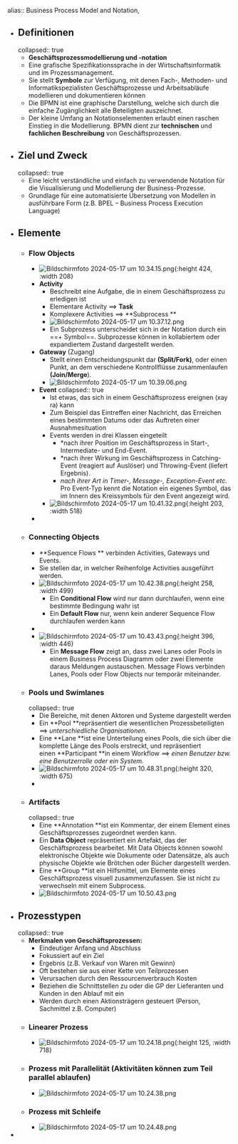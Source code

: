 alias:: Business Process Model and Notation,

- ## Definitionen
  collapsed:: true
	- **Geschäftsprozessmodellierung und -notation**
	- Eine grafische Spezifikationssprache in der Wirtschaftsinformatik und im Prozessmanagement.
	- Sie stellt **Symbole** zur Verfügung, mit denen Fach-, Methoden- und Informatikspezialisten Geschäftsprozesse und Arbeitsabläufe modellieren und dokumentieren können
	- Die BPMN ist eine graphische Darstellung, welche sich durch die einfache Zugänglichkeit alle Beteiligten auszeichnet.
	- Der kleine Umfang an Notationselementen erlaubt einen raschen Einstieg in die Modellierung. BPMN dient zur **technischen** und **fachlichen Beschreibung** von Geschäftsprozessen.
- ## Ziel und Zweck
  collapsed:: true
	- Eine leicht verständliche und einfach zu verwendende Notation für die Visualisierung und Modellierung der Business-Prozesse.
	- Grundlage für eine automatisierte Übersetzung von Modellen in ausführbare Form (z.B. BPEL – Business Process Execution Language)
- ## Elemente
	- ### Flow Objects
		- ![Bildschirmfoto 2024-05-17 um 10.34.15.png](../assets/Bildschirmfoto_2024-05-17_um_10.34.15_1715934858723_0.png){:height 424, :width 208}
		- **Activity**
			- Beschreibt eine Aufgabe, die in einem Geschäftsprozess zu erledigen ist
			- Elementare Activity ==> **Task**
			- Komplexere Activities ==> **Subprocess **
			- ![Bildschirmfoto 2024-05-17 um 10.37.12.png](../assets/Bildschirmfoto_2024-05-17_um_10.37.12_1715935033736_0.png)
			- Ein Subprozess unterscheidet sich in der Notation durch ein ==+ Symbol==. Subprozesse können in kollabiertem oder expandiertem Zustand dargestellt werden.
		- **Gateway** (Zugang)
			- Stellt einen Entscheidungspunkt dar **(Split/Fork)**, oder einen Punkt, an dem verschiedene Kontrollflüsse zusammenlaufen **(Join/Merge**).
			- ![Bildschirmfoto 2024-05-17 um 10.39.06.png](../assets/Bildschirmfoto_2024-05-17_um_10.39.06_1715935150800_0.png)
		- **Event**
		  collapsed:: true
			- Ist etwas, das sich in einem Geschäftsprozess ereignen (xay ra) kann
			- Zum Beispiel das Eintreffen einer Nachricht, das Erreichen eines bestimmten Datums oder das Auftreten einer Ausnahmesituation
			- Events werden in drei Klassen eingeteilt
				- *nach ihrer Position im Geschäftsprozess in Start-, Intermediate- und End-Event.
				- *nach ihrer Wirkung im Geschäftsprozess in Catching-Event (reagiert auf Auslöser) und Throwing-Event (liefert Ergebnis).
				- *nach ihrer Art in Timer-, Message-, Exception-Event etc*. Pro Event-Typ kennt die Notation ein eigenes Symbol, das im Innern des Kreissymbols für den Event angezeigt wird.
			- ![Bildschirmfoto 2024-05-17 um 10.41.32.png](../assets/Bildschirmfoto_2024-05-17_um_10.41.32_1715935297766_0.png){:height 203, :width 518}
		-
	- ### Connecting Objects
		- **Sequence Flows ** verbinden Activities, Gateways und Events.
		- Sie stellen dar, in welcher Reihenfolge Activities ausgeführt werden.
		- ![Bildschirmfoto 2024-05-17 um 10.42.38.png](../assets/Bildschirmfoto_2024-05-17_um_10.42.38_1715935362844_0.png){:height 258, :width 499}
			- Ein **Conditional Flow** wird nur dann durchlaufen, wenn eine bestimmte Bedingung wahr ist
			- Ein **Default Flow** nur, wenn kein anderer Sequence Flow durchlaufen werden kann
		-
		- ![Bildschirmfoto 2024-05-17 um 10.43.43.png](../assets/Bildschirmfoto_2024-05-17_um_10.43.43_1715935424950_0.png){:height 396, :width 446}
			- Ein **Message Flow** zeigt an, dass zwei Lanes oder Pools in einem Business Process Diagramm oder zwei Elemente daraus Meldungen austauschen. Message Flows verbinden Lanes, Pools oder Flow Objects nur temporär miteinander.
	- ### Pools und Swimlanes
	  collapsed:: true
		- Die Bereiche, mit denen Aktoren und Systeme dargestellt werden
		- Ein **Pool **repräsentiert die wesentlichen Prozessbeteiligten ==> *unterschiedliche Organisationen.*
		- Eine **Lane **ist eine Unterteilung eines Pools, die sich über die komplette Länge des Pools erstreckt, und repräsentiert einen **Participant **in einem Workflow ==>  *einen Benutzer bzw. eine Benutzerrolle oder ein System.*
		- ![Bildschirmfoto 2024-05-17 um 10.48.31.png](../assets/Bildschirmfoto_2024-05-17_um_10.48.31_1715935713346_0.png){:height 320, :width 675}
		-
	- ### Artifacts
	  collapsed:: true
		- Eine **Annotation **ist ein Kommentar, der einem Element eines Geschäftsprozesses zugeordnet werden kann.
		- Ein **Data Object** repräsentiert ein Artefakt, das der Geschäftsprozess bearbeitet. Mit Data Objects können sowohl elektronische Objekte wie Dokumente oder Datensätze, als auch physische Objekte wie Brötchen oder Bücher dargestellt werden.
		- Eine **Group **ist ein Hilfsmittel, um Elemente eines Geschäftsprozess visuell zusammenzufassen. Sie ist nicht zu verwechseln mit einem Subprocess.
		- ![Bildschirmfoto 2024-05-17 um 10.50.43.png](../assets/Bildschirmfoto_2024-05-17_um_10.50.43_1715935844438_0.png)
- ## Prozesstypen
  collapsed:: true
	- **Merkmalen von Geschäftsprozessen:**
		- Eindeutiger Anfang und Abschluss
		- Fokussiert auf ein Ziel
		- Ergebnis (z.B. Verkauf von Waren mit Gewinn)
		- Oft bestehen sie aus einer Kette von Teilprozessen
		- Verursachen durch den Ressourcenverbrauch Kosten
		- Beziehen die Schnittstellen zu oder die GP der Lieferanten und Kunden in den Ablauf mit ein
		- Werden durch einen Aktionsträgern gesteuert (Person, Sachmittel z.B. Computer)
	- ### Linearer Prozess
		- ![Bildschirmfoto 2024-05-17 um 10.24.18.png](../assets/Bildschirmfoto_2024-05-17_um_10.24.18_1715934261251_0.png){:height 125, :width 718}
	- ### Prozess mit Parallelität (Aktivitäten können zum Teil parallel ablaufen)
		- ![Bildschirmfoto 2024-05-17 um 10.24.38.png](../assets/Bildschirmfoto_2024-05-17_um_10.24.38_1715934280768_0.png)
	- ### Prozess mit Schleife
		- ![Bildschirmfoto 2024-05-17 um 10.24.48.png](../assets/Bildschirmfoto_2024-05-17_um_10.24.48_1715934289880_0.png)
-
